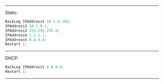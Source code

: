 <hr>

Static:

```js
BackLog IPAddress1 10.1.0.182; 
IPAddress2 10.1.0.1; 
IPAddress3 255.255.255.0; 
IPAddress4 1.1.1.1; 
IPAddress5 8.8.8.8; 
Restart 1;
```

<hr>

DHCP:

```js
BackLog IPAddress1 0.0.0.0; 
Restart 1;
```

<hr>
